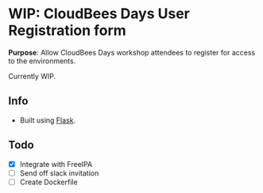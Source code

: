 # WIP: CloudBees Days User Registration form


**Purpose**: Allow CloudBees Days workshop attendees to register for access to the environments.

Currently WIP.

## Info
* Built using [Flask](https://flask.palletsprojects.com/en/1.1.x/).

## Todo

* [x] Integrate with FreeIPA
* [ ] Send off slack invitation
* [ ] Create Dockerfile